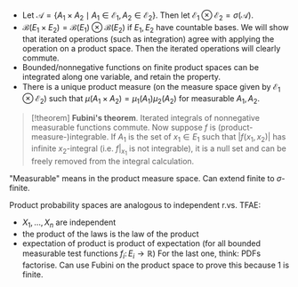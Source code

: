 - Let $\mathcal A = \{A_1 \times A_2 \mid A_1 \in \mathcal E_1, A_2 \in \mathcal E_2\}$. Then let $\mathcal E_1 \otimes \mathcal E_2 = \sigma(\mathcal A)$.
- $\mathcal B(E_1 \times E_2) = \mathcal B(E_1) \otimes \mathcal B(E_2)$ if $E_1, E_2$ have countable bases.
We will show that iterated operations (such as integration) agree with applying the operation on a product space. Then the iterated operations will clearly commute.
- Bounded/nonnegative functions on finite product spaces can be integrated along one variable, and retain the property.
- There is a unique product measure (on the measure space given by $\mathcal E_1 \otimes \mathcal E_2$) such that $\mu(A_1 \times A_2) = \mu_1(A_1) \mu_2(A_2)$ for measurable $A_1, A_2$.

> [!theorem]
> **Fubini's theorem**. Iterated integrals of nonnegative measurable functions commute. Now suppose $f$ is (product-measure-)integrable. If $A_1$ is the set of $x_1 \in E_1$ such that $|f(x_1, x_2)|$ has infinite $x_2$-integral (i.e. $f|_{x_1}$ is not integrable), it is a null set and can be freely removed from the integral calculation. 

"Measurable" means in the product measure space. Can extend finite to $\sigma$-finite.

Product probability spaces are analogous to independent r.vs. TFAE:
- $X_1, \dots, X_n$ are independent
- the product of the laws is the law of the product
- expectation of product is product of expectation (for all bounded measurable test functions $f_i \colon E_i \to \mathbb R$)
For the last one, think: PDFs factorise. Can use Fubini on the product space to prove this because 1 is finite.